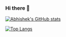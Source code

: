 ### Hi there 👋

[![Abhishek's GitHub stats](https://github-readme-stats.vercel.app/api?username=abhiamishra&show_icons=true&theme=dark)](https://github.com/abhiamishra/github-readme-stats)

[![Top Langs](https://github-readme-stats.vercel.app/api/top-langs/?username=abhiamishra&langs_count=8)](https://github.com/abhiamishra/github-readme-stats)


<!--
**abhiamishra/abhiamishra** is a ✨ _special_ ✨ repository because its `README.md` (this file) appears on your GitHub profile.

Here are some ideas to get you started:

- 🔭 I’m currently working on ...
- 🌱 I’m currently learning ...
- 👯 I’m looking to collaborate on ...
- 🤔 I’m looking for help with ...
- 💬 Ask me about ...
- 📫 How to reach me: ...
- 😄 Pronouns: ...
- ⚡ Fun fact: ...
-->
